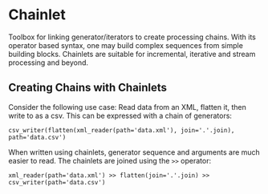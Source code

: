 # Chainlet

Toolbox for linking generator/iterators to create processing chains.
With its operator based syntax, one may build complex sequences from simple building blocks.
Chainlets are suitable for incremental, iterative and stream processing and beyond.

## Creating Chains with Chainlets

Consider the following use case:
Read data from an XML, flatten it, then write to as a csv.
This can be expressed with a chain of generators:

    csv_writer(flatten(xml_reader(path='data.xml'), join='.'.join), path='data.csv')

When written using chainlets, generator sequence and arguments are much easier to read.
The chainlets are joined using the `>>` operator:

    xml_reader(path='data.xml') >> flatten(join='.'.join) >> csv_writer(path='data.csv')

